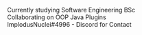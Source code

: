 Currently studying Software Engineering BSc
<br>
Collaborating on OOP Java Plugins
<br>
ImplodusNuclei#4996 - Discord for Contact
<br>

<!---
NinjaMandalorian/NinjaMandalorian is a ✨ special ✨ repository because its `README.md` (this file) appears on your GitHub profile.
You can click the Preview link to take a look at your changes.
--->
